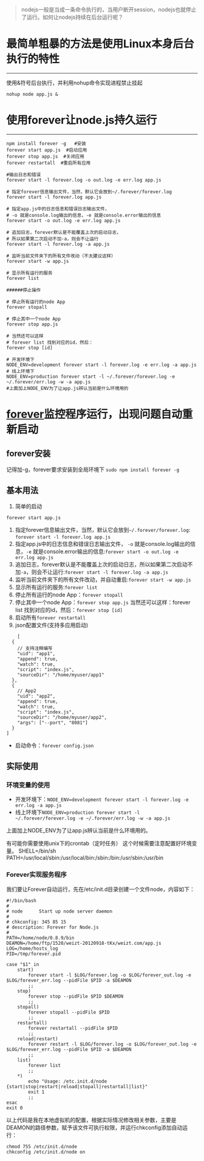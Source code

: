 > nodejs一般是当成一条命令执行的，当用户断开session，nodejs也就停止了运行。如何让nodejs持续在后台运行呢？

# 最简单粗暴的方法是使用Linux本身后台执行的特性

------

使用&符号后台执行，并利用nohup命令实现进程禁止挂起

```
nohup node app.js &
```

# 使用forever让node.js持久运行

------

```
npm install forever -g   #安装
forever start app.js  #启动应用
forever stop app.js  #关闭应用
forever restartall  #重启所有应用

#输出日志和错误
forever start -l forever.log -o out.log -e err.log app.js   

# 指定forever信息输出文件，当然，默认它会放到~/.forever/forever.log
forever start -l forever.log app.js  

# 指定app.js中的日志信息和错误日志输出文件，  
# -o 就是console.log输出的信息，-e 就是console.error输出的信息
forever start -o out.log -e err.log app.js 

# 追加日志，forever默认是不能覆盖上次的启动日志，  
# 所以如果第二次启动不加-a，则会不让运行  
forever start -l forever.log -a app.js

# 监听当前文件夹下的所有文件改动（不太建议这样）  
forever start -w app.js  

# 显示所有运行的服务 
forever list  

######停止操作

# 停止所有运行的node App  
forever stopall  
  
# 停止其中一个node App  
forever stop app.js  

# 当然还可以这样  
# forever list 找到对应的id，然后：  
forever stop [id]

# 开发环境下  
NODE_ENV=development forever start -l forever.log -e err.log -a app.js  
# 线上环境下  
NODE_ENV=production forever start -l ~/.forever/forever.log -e ~/.forever/err.log -w -a app.js
#上面加上NODE_ENV为了让app.js辨认当前是什么环境用的
```





# [forever](https://link.jianshu.com?t=https://www.npmjs.com/package/forever)监控程序运行，出现问题自动重新启动

## forever安装

记得加-g，forever要求安装到全局环境下
 `sudo npm install forever -g`

## 基本用法

1. 简单的启动

```
forever start app.js
```

1. 指定forever信息输出文件，当然，默认它会放到`~/.forever/forever.log`: `forever start -l forever.log app.js` 
2. 指定app.js中的日志信息和错误日志输出文件，
    `-o` 就是console.log输出的信息，`-e` 就是console.error输出的信息:`forever start -o out.log -e err.log app.js` 
3. 追加日志，forever默认是不能覆盖上次的启动日志，所以如果第二次启动不加`-a`，则会不让运行:`forever start -l forever.log -a app.js` 
4. 监听当前文件夹下的所有文件改动，并自动重启:`forever start -w app.js` 
5. 显示所有运行的服务:`forever list` 
6. 停止所有运行的node App：`forever stopall` 
7. 停止其中一个node App：`forever stop app.js`
    当然还可以这样：forever list 找到对应的id，然后：`forever stop [id]` 
8. 启动所有`forever restartall` 
9. json配置文件(支持多应用启动)

```
    [
  {
    // 支持注释编写
    "uid": "app1",
    "append": true,
    "watch": true,
    "script": "index.js",
    "sourceDir": "/home/myuser/app1"
  },
  {
    // App2
    "uid": "app2",
    "append": true,
    "watch": true,
    "script": "index.js",
    "sourceDir": "/home/myuser/app2",
    "args": ["--port", "8081"]
  }
]
```

- 启动命令：`forever config.json` 

## 实际使用

### 环境变量的使用

- 开发环境下：`NODE_ENV=development forever start -l forever.log -e err.log -a app.js` 
- 线上环境下`NODE_ENV=production forever start -l ~/.forever/forever.log -e ~/.forever/err.log -w -a app.js` 

上面加上NODE_ENV为了让app.js辨认当前是什么环境用的。

有可能你需要使用unix下的crontab（定时任务）
 这个时候需要注意配置好环境变量。
 SHELL=/bin/sh
 PATH=/usr/local/sbin:/usr/local/bin:/sbin:/bin:/usr/sbin:/usr/bin

### Forever实现服务程序

我们要让Forever自动运行，先在/etc/init.d目录创建一个文件node，内容如下：

```
#!/bin/bash
#
# node      Start up node server daemon
#
# chkconfig: 345 85 15
# description: Forever for Node.js
#
PATH=/home/node/0.8.9/bin
DEAMON=/home/ftp/1520/weizt-20120918-tKx/weizt.com/app.js
LOG=/home/hosts_log
PID=/tmp/forever.pid

case "$1" in
    start)
        forever start -l $LOG/forever.log -o $LOG/forever_out.log -e $LOG/forever_err.log --pidFile $PID -a $DEAMON
        ;;
    stop)
        forever stop --pidFile $PID $DEAMON
        ;;
    stopall)
        forever stopall --pidFile $PID
        ;;
    restartall)
        forever restartall --pidFile $PID
        ;;
    reload|restart)
        forever restart -l $LOG/forever.log -o $LOG/forever_out.log -e $LOG/forever_err.log --pidFile $PID -a $DEAMON
        ;;
    list)
        forever list
        ;;
    *)
        echo "Usage: /etc.init.d/node {start|stop|restart|reload|stopall|restartall|list}"
        exit 1
        ;;
esac
exit 0
```

以上代码是我在本地虚拟机的配置，根据实际情况修改相关参数，主要是DEAMON的路径参数，赋予该文件可执行权限，并运行chkconfig添加自动运行：

```
chmod 755 /etc/init.d/node
chkconfig /etc/init.d/node on
```
